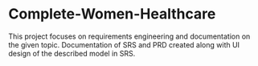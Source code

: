 # Complete-Women-Healthcare
This project focuses on requirements engineering and documentation on the given topic. Documentation of SRS and PRD created along with UI design of the described model in SRS.
